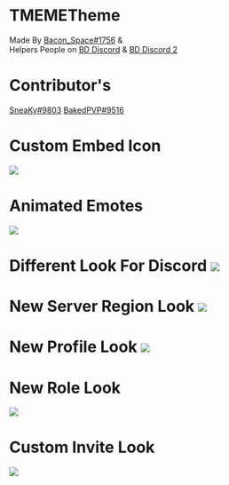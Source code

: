 # TMEMETheme
Made By [Bacon_Space#1756](https://discord.me/bacon_space) &  
Helpers 
People on [BD Discord](https://discord.gg/0Tmfo5ZbORCRqbAd) & [BD Discord 2](https://discord.gg/2HScm8j)
# Contributor's 
[SneaKy#9803](https://discord.gg/nfPu2EG) 
[BakedPVP#9516](https://www.twitchcord.com)

# Custom Embed Icon 
![](https://goo.gl/uQQ7tH)
# Animated Emotes
![](https://i.imgur.com/psACaXY.gif)

# Different Look For Discord ![](https://goo.gl/HaZsLR)

# New Server Region Look ![](https://goo.gl/NvfsxG)

# New Profile Look ![](https://goo.gl/7ygnoh)

# New Role Look 
![](https://goo.gl/QDiB94)
# Custom Invite Look 
![](https://goo.gl/LigRc8)

